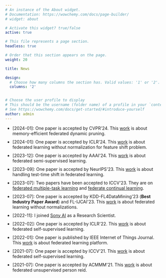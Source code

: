 ```yaml
---
# An instance of the About widget.
# Documentation: https://wowchemy.com/docs/page-builder/
# widget: about

# Activate this widget? true/false
active: true

# This file represents a page section.
headless: true

# Order that this section appears on the page.
weight: 20

title: News

design:
  # Choose how many columns the section has. Valid values: '1' or '2'.
  columns: '2'


# Choose the user profile to display
# This should be the username (folder name) of a profile in your `content/authors/` folder.
# See https://wowchemy.com/docs/get-started/#introduce-yourself
author: admin
---
```

<ul class="news-ul">
  <!-- <li>[Hiring]: Our team in Sony AI has openings for 
    <a href="https://ai.sony/joinus/job-roles/research-scientist-privacy-preserving-machine-learning/">research scientist</a>, 
    <a href="https://ai.sony/joinus/job-roles/Research-Engineer-Privacy-Preserving-and-Secure-AI/">research engineer</a>, and <a href="https://ai.sony/joinus/job-roles/research-intern-privacy-preserving-machine-learning/">research intern</a>. Welcome to apply online or drop me an email!</li> -->
  <!-- <li>[2022]: I have defended my PhD Thesis on Toward a generic federated learning platform optimized for computer vision applications</li> -->
  <li>[2024-01]: One paper is accepted by CVPR'24. This <a href="publication/fedmef/">work</a> is about memory-efficient federated dynamic pruning.</li>
  <li>[2024-01]: One paper is accepted by ICLR'24. This <a href="publication/fedwon/">work</a> is about federated learning without normalization for feature shift problem.</li>
  <li>[2023-12]: One paper is accepted by AAAI'24. This <a href="publication/feddure/">work</a> is about federated semi-supervised learning.</li>
  <li>[2023-09]: One paper is accepted by NeurIPS'23. This <a href="publication/fedicon/">work</a> is about handling test-time shift in federated learning.</li>
  <li>[2023-07]: Two papers have been accepted to ICCV'23. They are on <a href="publication/mas/">federated multiple-task learning</a> and <a href="publication/fl-continual/">federate continual learning</a>.</li>
  <li>[2023-07]: One paper is accepted by KDD-FL4DataMining'23 (<span style="font-weight:bold">Best Industry Paper Award</span>) and FL-IJCAI'23. This <a href="https://weiming.me/publication/fedwon/">work</a> is about federated learning without normalizations.</li>
  <li>[2022-11]: I joined <a href="https://ai.sony/">Sony AI</a> as a Research Scientist.</li>
  <li>[2022-02]: One paper is accepted by ICLR'22. This <a href="https://weiming.me/publication/fedssl/">work</a> is about federated self-supervised learning.</li>
  <li>[2022-01]: One paper is published by IEEE Internet of Things Journal. This <a href="https://weiming.me/publication/easyfl/">work</a> is about federated learning platform.</li>
  <li>[2021-07]: One paper is accepted by ICCV'21. This <a href="https://weiming.me/publication/fedu/">work</a> is about federated self-supervised learning.</li>
  <li>[2021-07]: One paper is accepted by ACMMM'21. This <a href="https://weiming.me/publication/fedureid/">work</a> is about federated unsupervised person reid.</li>
  <!-- <li>[2020-07]: Our <a href="https://weiming.me/publication/fedreid/">work</a> on federated person reid has been accepted at ACMMM'20.</li> -->
</ul>
<style>
.news-ul li{margin-bottom: 10px;}
</style>

